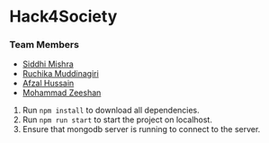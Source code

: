 # Hack4Society

### Team Members

- <a href="https://github.com/Sidsag">Siddhi Mishra</a>
- <a href="https://github.com/ruchikamuddinagiri">Ruchika Muddinagiri</a>
- <a href="https://github.com/afzalhussain555">Afzal Hussain</a>
- <a href="https://github.com/m-zest">Mohammad Zeeshan</a>

1. Run ```npm install``` to download all dependencies.
2. Run ```npm run start``` to start the project on localhost.
3. Ensure that mongodb server is running to connect to the server.
